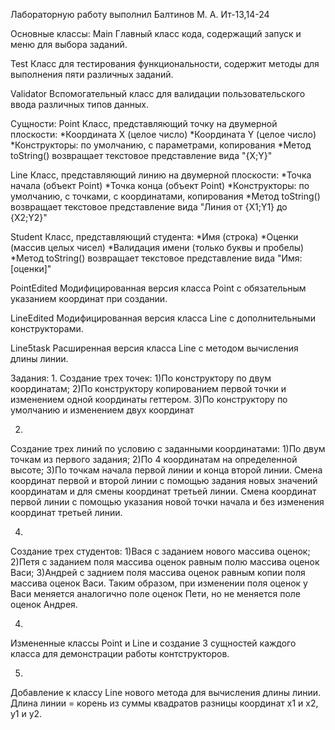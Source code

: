 Лабораторную работу выполнил Балтинов М. А. Ит-13,14-24

Основные классы:
Main
Главный класс кода, содержащий запуск и меню для выбора заданий.

Test
Класс для тестирования функциональности, содержит методы для выполнения пяти различных заданий.

Validator
Вспомогательный класс для валидации пользовательского ввода различных типов данных.

Сущности:
Point
Класс, представляющий точку на двумерной плоскости:
*Координата X (целое число)
*Координата Y (целое число)
*Конструкторы: по умолчанию, с параметрами, копирования
*Метод toString() возвращает текстовое представление вида "{X;Y}"

Line
Класс, представляющий линию на двумерной плоскости:
*Точка начала (объект Point)
*Точка конца (объект Point)
*Конструкторы: по умолчанию, с точками, с координатами, копирования
*Метод toString() возвращает текстовое представление вида "Линия от {X1;Y1} до {X2;Y2}"

Student
Класс, представляющий студента:
*Имя (строка)
*Оценки (массив целых чисел)
*Валидация имени (только буквы и пробелы)
*Метод toString() возвращает текстовое представление вида "Имя: [оценки]"

PointEdited
Модифицированная версия класса Point с обязательным указанием координат при создании.

LineEdited
Модифицированная версия класса Line с дополнительными конструкторами.

Line5task
Расширенная версия класса Line с методом вычисления длины линии.

Задания:
1.
Создание трех точек:
1)По конструктору по двум координатам;
2)По конструктору копированием первой точки и изменением одной координаты геттером.
3)По конструктору по умолчанию и изменением двух координат

2.
Создание трех линий по условию с заданными координатами:
1)По двум точкам из первого задания;
2)По 4 координатам на определенной высоте;
3)По точкам начала первой линии и конца второй линии.
Смена координат первой и второй линии с помощью задания новых значений координатам и для смены координат третьей линии.
Смена координат первой линии с помощью указания новой точки начала и без изменения координат третьей линии.

4.
Создание трех студентов:
1)Вася с заданием нового массива оценок;
2)Петя с заданием поля массива оценок равным полю массива оценок Васи;
3)Андрей с заднием поля массива оценок равным копии поля массива оценок Васи.
Таким образом, при изменении поля оценок у Васи меняется аналогично поле оценок Пети, но не меняется поле оценок Андрея.

4.
Измененные классы Point и Line и создание 3 сущностей каждого класса для демонстрации работы контструкторов.

5.
Добавление к классу Line нового метода для вычисления длины линии.
Длина линии = корень из суммы квадратов разницы координат x1 и x2, y1 и y2. 
